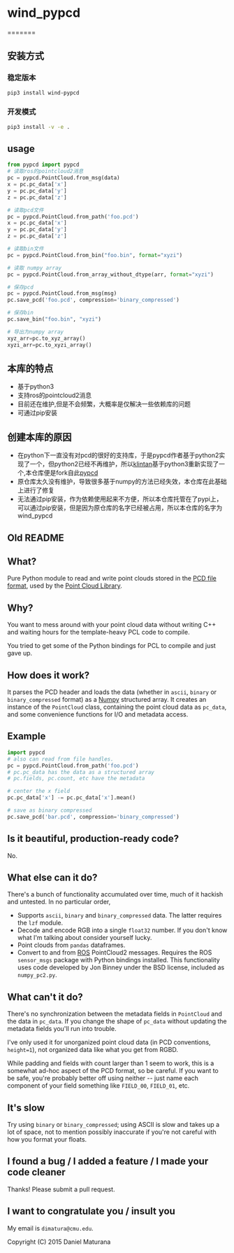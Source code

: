 # wind_pypcd

=======

## 安装方式

### 稳定版本

```bash
pip3 install wind-pypcd
```

### 开发模式

```bash
pip3 install -v -e .   
```

## usage

```python
from pypcd import pypcd
# 读取ros的pointcloud2消息
pc = pypcd.PointCloud.from_msg(data)
x = pc.pc_data['x']
y = pc.pc_data['y']
z = pc.pc_data['z']

# 读取pcd文件
pc = pypcd.PointCloud.from_path('foo.pcd')
x = pc.pc_data['x']
y = pc.pc_data['y']
z = pc.pc_data['z']

# 读取bin文件
pc = pypcd.PointCloud.from_bin("foo.bin", format="xyzi")

# 读取 numpy array
pc = pypcd.PointCloud.from_array_without_dtype(arr, format="xyzi")

# 保存pcd
pc = pypcd.PointCloud.from_msg(msg)
pc.save_pcd('foo.pcd', compression='binary_compressed')

# 保存bin
pc.save_bin("foo.bin", "xyzi")

# 导出为numpy array
xyz_arr=pc.to_xyz_array()
xyzi_arr=pc.to_xyzi_array()
```

## 本库的特点

- 基于python3
- 支持ros的pointcloud2消息
- 目前还在维护,但是不会频繁，大概率是仅解决一些依赖库的问题
- 可通过pip安装

## 创建本库的原因

- 在python下一直没有对pcd的很好的支持库，于是pypcd作者基于python2实现了一个，但python2已经不再维护，所以[klintan](https://github.com/klintan/pypcd)基于python3重新实现了一个,本仓库便是fork自此[pypcd](https://github.com/klintan/pypcd)
- 原仓库太久没有维护，导致很多基于numpy的方法已经失效，本仓库在此基础上进行了修复
- 无法通过pip安装，作为依赖使用起来不方便，所以本仓库托管在了pypi上，可以通过pip安装，但是因为原仓库的名字已经被占用，所以本仓库的名字为wind_pypcd

## Old README

What?
----

Pure Python module to read and write point clouds stored in the [PCD file
format](http://pointclouds.org/documentation/tutorials/pcd_file_format.php),
used by the [Point Cloud Library](http://pointclouds.org/).

Why?
---

You want to mess around with your point cloud data without writing C++
and waiting hours for the template-heavy PCL code to compile.

You tried to get some of the Python bindings for PCL to compile
and just gave up.

How does it work?
-----------------

It parses the PCD header and loads the data (whether in `ascii`, `binary` or `binary_compressed` format) as a [Numpy](http://www.numpy.org) structured array. It creates an instance of the `PointCloud`
class, containing the point cloud data as `pc_data`, and
some convenience functions for I/O and metadata access.

Example
-------

```python
import pypcd
# also can read from file handles.
pc = pypcd.PointCloud.from_path('foo.pcd')
# pc.pc_data has the data as a structured array
# pc.fields, pc.count, etc have the metadata

# center the x field
pc.pc_data['x'] -= pc.pc_data['x'].mean()

# save as binary compressed
pc.save_pcd('bar.pcd', compression='binary_compressed')
```

Is it beautiful, production-ready code?
----------------------------------------

No.

What else can it do?
---------------------

There's a bunch of functionality accumulated
over time, much of it hackish and untested.
In no particular order,

- Supports `ascii`, `binary` and `binary_compressed` data.
  The latter requires the `lzf` module.
- Decode and encode RGB into a single `float32` number. If
  you don't know what I'm talking about consider yourself lucky.
- Point clouds from `pandas` dataframes.
- Convert to and from [ROS](http://www.ros.org) PointCloud2 messages.
  Requires the ROS `sensor_msgs` package with Python bindings installed.
  This functionality uses code developed by Jon Binney under
  the BSD license, included as `numpy_pc2.py`.

What can't it do?
-----------------

There's no synchronization between the metadata fields in `PointCloud`
and the data in `pc_data`. If you change the shape of `pc_data`
without updating the metadata fields you'll run into trouble.

I've only used it for unorganized point cloud data
(in PCD conventions, `height=1`), not organized
data like what you get from RGBD.

While padding and fields with count larger
than 1 seem to work, this is a somewhat
ad-hoc aspect of the PCD format, so be careful.
If you want to be safe, you're probably better off
using neither -- just name each component
of your field something like ``FIELD_00``, ``FIELD_01``, etc.

It's slow
----------

Try using `binary` or `binary_compressed`; using
ASCII is slow and takes up a lot of space, not to
mention possibly inaccurate if you're not careful
with how you format your floats.

I found a bug / I added a feature / I made your code cleaner
-------------

Thanks! Please submit a pull request.

I want to congratulate you / insult you
----------

My email is `dimatura@cmu.edu`.

Copyright (C) 2015 Daniel Maturana
